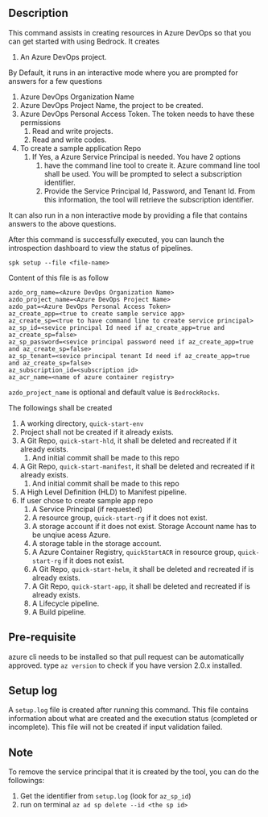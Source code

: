 ## Description

This command assists in creating resources in Azure DevOps so that you can get
started with using Bedrock. It creates

1. An Azure DevOps project.

By Default, it runs in an interactive mode where you are prompted for answers
for a few questions

1. Azure DevOps Organization Name
2. Azure DevOps Project Name, the project to be created.
3. Azure DevOps Personal Access Token. The token needs to have these permissions
   1. Read and write projects.
   2. Read and write codes.
4. To create a sample application Repo
   1. If Yes, a Azure Service Principal is needed. You have 2 options
      1. have the command line tool to create it. Azure command line tool shall
         be used. You will be prompted to select a subscription identifier.
      2. Provide the Service Principal Id, Password, and Tenant Id. From this
         information, the tool will retrieve the subscription identifier.

It can also run in a non interactive mode by providing a file that contains
answers to the above questions.

After this command is successfully executed, you can launch the introspection
dashboard to view the status of pipelines.

```
spk setup --file <file-name>
```

Content of this file is as follow

```
azdo_org_name=<Azure DevOps Organization Name>
azdo_project_name=<Azure DevOps Project Name>
azdo_pat=<Azure DevOps Personal Access Token>
az_create_app=<true to create sample service app>
az_create_sp=<true to have command line to create service principal>
az_sp_id=<sevice principal Id need if az_create_app=true and az_create_sp=false>
az_sp_password=<sevice principal password need if az_create_app=true and az_create_sp=false>
az_sp_tenant=<sevice principal tenant Id need if az_create_app=true and az_create_sp=false>
az_subscription_id=<subscription id>
az_acr_name=<name of azure container registry>
```

`azdo_project_name` is optional and default value is `BedrockRocks`.

The followings shall be created

1. A working directory, `quick-start-env`
2. Project shall not be created if it already exists.
3. A Git Repo, `quick-start-hld`, it shall be deleted and recreated if it
   already exists.
   1. And initial commit shall be made to this repo
4. A Git Repo, `quick-start-manifest`, it shall be deleted and recreated if it
   already exists.
   1. And initial commit shall be made to this repo
5. A High Level Definition (HLD) to Manifest pipeline.
6. If user chose to create sample app repo
   1. A Service Principal (if requested)
   1. A resource group, `quick-start-rg` if it does not exist.
   1. A storage account if it does not exist. Storage Account name has to be
      unqiue acess Azure.
   1. A storage table in the storage account.
   1. A Azure Container Registry, `quickStartACR` in resource group,
      `quick-start-rg` if it does not exist.
   1. A Git Repo, `quick-start-helm`, it shall be deleted and recreated if is
      already exists.
   1. A Git Repo, `quick-start-app`, it shall be deleted and recreated if is
      already exists.
   1. A Lifecycle pipeline.
   1. A Build pipeline.

## Pre-requisite

azure cli needs to be installed so that pull request can be automatically
approved. type `az version` to check if you have version 2.0.x installed.

## Setup log

A `setup.log` file is created after running this command. This file contains
information about what are created and the execution status (completed or
incomplete). This file will not be created if input validation failed.

## Note

To remove the service principal that it is created by the tool, you can do the
followings:

1. Get the identifier from `setup.log` (look for `az_sp_id`)
2. run on terminal `az ad sp delete --id <the sp id>`
